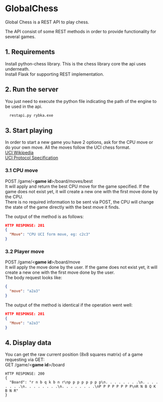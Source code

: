 # GlobalChess
Global Chess is a REST API to play chess.

The API consist of some REST methods in order to provide functionality for several games.
## 1. Requirements
Install python-chess library. This is the chess library core the api uses underneath.  
Install Flask for supporting REST implementation.  

## 2. Run the server
You just need to execute the python file indicating the path of the engine to be used in the api.
```python
  restapi.py rybka.exe
````

## 3. Start playing
In order to start a new game you have 2 options, ask for the CPU move or do your own move.
All the moves follow the UCI chess format.  
[UCI Wikipedia](https://en.wikipedia.org/wiki/Universal_Chess_Interface)  
[UCI Protocol Specification](http://wbec-ridderkerk.nl/html/UCIProtocol.html)  

### 3.1 CPU move
POST /game/<__game id__>/board/moves/best    
It will apply and return the best CPU move for the game specified. If the game does not exist yet, it will create a new one with the first move done by the CPU.  
There is no required information to be sent via POST, the CPU will change the state of the game directly with the best move it finds.  
  
The output of the method is as follows:
```json
HTTP RESPONSE: 201
{
  "Move": "CPU UCI form move, eg: c2c3"
}
```
 
### 3.2 Player move
POST /game/<__game id__>/board/move    
It will apply the move done by the user. If the game does not exist yet, it will create a new one with the first move done by the user.  
The body request looks like:
```json
{ 
  "move": "a2a3" 
}
```
The output of the method is identical if the operation went well:
```json
HTTP RESPONSE: 201
{
  "Move": "a2a3"
}
```

## 4. Display data
You can get the raw current position (8x8 squares matrix) of a game requesting via GET:  
GET /game/<__game id__>/board    
```
HTTP RESPONSE: 200
{
  "Board": "r n b q k b n r\np p p p p p p p\n. . . . . . . .\n. . . . . . . .\n. . . . . . . .\n. . . . . . . .\nP P P P P P P P\nR N B Q K B N R"
}
```

